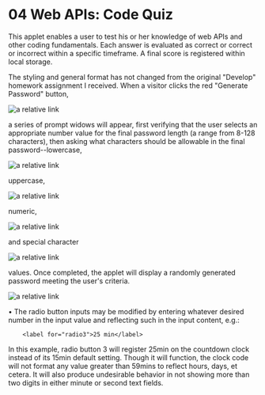 # 04 Web APIs: Code Quiz

<!-- //PURPOSE & FUNCTIONALITY OF APPLET// -->
  This applet enables a user to test his or her knowledge of web APIs and other coding fundamentals. Each answer is evaluated as correct or correct or incorrect within a specific timeframe. A final score is registered within local storage.

  The styling and general format has not changed from the original "Develop" homework assignment I received. When a visitor clicks the red "Generate Password" button,

  ![a relative link](./Assets/images/generate_btn_arrow.png "red \"Generate Password\" button")

  a series of prompt widows will appear, first verifying that the user selects an appropriate number value for the final password length (a range from 8-128 characters), then asking what characters should be allowable in the final password--lowercase,

  ![a relative link](./Assets/images/lowercase_select.png "lowercase example")
  
  uppercase,

  ![a relative link](./Assets/images/uppercase_select.png "uppercase example")
  
  numeric,

  ![a relative link](./Assets/images/numeric_select.png "numeric example") 
  
  and special character

  ![a relative link](./Assets/images/special_char_select.png "special character example")
  
  values. Once completed, the applet will display a randomly generated password meeting the user's criteria.
  
  ![a relative link](./Assets/images/final_password.png "final password example")

<!-- //NOTES// -->
  • The radio button inputs may be modified by entering whatever desired number in the input value and reflecting such in the input content, e.g.:

  ``` <input type="radio" name="duration" value="25" id="radio3">
      <label for="radio3">25 min</label>
  ```

  In this example, radio button 3 will register 25min on the countdown clock instead of its 15min default setting. Though it will function, the clock code will not format any value greater than 59mins to reflect hours, days, et cetera. It will also produce undesirable behavior in not showing more than two digits in either minute or second text fields.